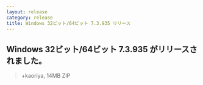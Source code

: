 ```yaml
---
layout: release
category: release
title: Windows 32ビット/64ビット 7.3.935 リリース
---
```

## Windows 32ビット/64ビット 7.3.935 がリリースされました。

> +kaoriya, 14MB ZIP
